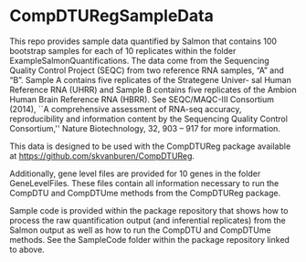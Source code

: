 # CompDTURegSampleData

This repo provides sample data quantified by Salmon that contains 100 bootstrap samples for each of 10 replicates within the folder ExampleSalmonQuantifications.  The data come from the Sequencing Quality Control Project (SEQC) from two reference RNA samples, “A” and “B”. Sample A contains five replicates of the Strategene Univer- sal Human Reference RNA (UHRR) and Sample B contains five replicates of the Ambion Human Brain Reference RNA (HBRR).  See SEQC/MAQC-III Consortium (2014), ``A comprehensive assessment of RNA-seq accuracy, reproducibility and information content by the Sequencing Quality Control Consortium,'' Nature Biotechnology, 32, 903 – 917 for more information.

This data is designed to be used with the CompDTUReg package available at https://github.com/skvanburen/CompDTUReg.  

Additionally, gene level files are provided for 10 genes in the folder GeneLevelFiles.  These files contain all information necessary to run the CompDTU and CompDTUme methods from the CompDTUReg package.

Sample code is provided within the package repository that shows how to process the raw quantification output (and inferential replicates) from the Salmon output as well as how to run the CompDTU and CompDTUme methods.  See the SampleCode folder within the package repository linked to above.
